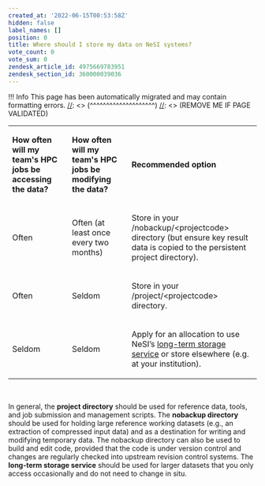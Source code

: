 ```yaml
---
created_at: '2022-06-15T00:53:58Z'
hidden: false
label_names: []
position: 0
title: Where should I store my data on NeSI systems?
vote_count: 0
vote_sum: 0
zendesk_article_id: 4975669783951
zendesk_section_id: 360000039036
---
```



[//]: <> (REMOVE ME IF PAGE VALIDATED)
[//]: <> (vvvvvvvvvvvvvvvvvvvv)
 !!! Info
     This page has been automatically migrated and may contain formatting errors.
[//]: <> (^^^^^^^^^^^^^^^^^^^^)
[//]: <> (REMOVE ME IF PAGE VALIDATED)
<table data-number-column="false">
<tbody>
<tr class="odd">
<td data-colwidth="226.67"><p><strong>How often will my team's HPC jobs
be accessing the data?</strong></p></td>
<td data-colwidth="226.67"><p><strong>How often will my team's HPC jobs
be modifying the data? </strong></p></td>
<td data-colwidth="226.67"><p><strong>Recommended
option </strong></p></td>
</tr>
<tr class="even">
<td data-colwidth="226.67"><p>Often</p></td>
<td data-colwidth="226.67"><p>Often (at least once every two
months)</p></td>
<td data-colwidth="226.67"><p>Store in your
/nobackup/&lt;projectcode&gt; directory (but ensure key result data is
copied to the persistent project directory).</p></td>
</tr>
<tr class="odd">
<td data-colwidth="226.67"><p>Often</p></td>
<td data-colwidth="226.67"><p>Seldom</p></td>
<td data-colwidth="226.67"><p>Store in your /project/&lt;projectcode&gt;
directory.</p></td>
</tr>
<tr class="even">
<td data-colwidth="226.67"><p>Seldom</p></td>
<td data-colwidth="226.67"><p>Seldom</p></td>
<td data-colwidth="226.67"><p>Apply for an allocation to use NeSI’s <a
href="https://support.nesi.org.nz/hc/en-gb/articles/360001169956-Long-Term-Storage-Service"
title="https://support.nesi.org.nz/hc/en-gb/articles/360001169956-Long-Term-Storage-Service">long-term
storage service</a> or store elsewhere (e.g. at your
institution).</p></td>
</tr>
</tbody>
</table>

 

In general, the **project directory** should be used for reference data,
tools, and job submission and management scripts. The **nobackup
directory** should be used for holding large reference working datasets
(e.g., an extraction of compressed input data) and as a destination for
writing and modifying temporary data. The nobackup directory can also be
used to build and edit code, provided that the code is under version
control and changes are regularly checked into upstream revision control
systems. The **long-term storage service** should be used for larger
datasets that you only access occasionally and do not need to change in
situ. 

 
